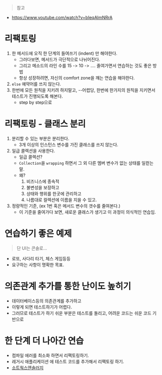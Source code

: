 > 참고
- https://www.youtube.com/watch?v=bIeqAlmNRrA

# 리팩토링
1. 한 메서드에 오직 한 단계의 들여쓰기 (indent) 만 해야한다.
    - 그러다보면, 메서드가 극단적으로 나뉘어진다.
    - 그리고 메소드의 라인 수를 15 -> 10 -> .... 줄여가면서 연습하는 것도 좋은 방법
    - 항상 성장하려면, 자신의 comfort zone을 꺠는 연습을 해야한다.
2. `else` 예약어를 쓰지 않는다.
3. 한번에 모든 원칙을 지키려 하지말고, --어렵당, 한번에 한가지의 원칙을 지키면서 테스트가 진행되도록 해본다.
    - step by step으로

# 리팩토링 - 클래스 분리
1. 분리할 수 있는 부분은 분리한다.
    - 3개 이상의 인스턴스 변수를 가진 클래스를 쓰지 않는다.
2. 일급 콜렉션을 사용한다.
    - 일급 콜렉션?
    - `Collection`을 `wrapping` 하면서 그 외 다른 멤버 변수가 없는 상태를 일컫는 말.
    - 왜?
        1. 비즈니스에 종속적
        2. 불변성을 보장하고
        3. 상태와 행위를 한곳에 관리하고
        4. 나름대로 컬렉션에 이름을 지을 수 있고.
3. 정량적인 기준, (ex 1번 혹은 메서드 변수의 갯수를 줄여본다.)
    - 이 기준을 줄여가다 보면, 새로운 클래스가 생기고 이 과정이 의식적인 연습임.
    
# 연습하기 좋은 예제
> 단 UI는 콘솔로... 

- 로또, 사다리 타기, 체스 게임등등
- 요구하는 사항이 명확한 목표.

# 의존관계 추가를 통한 난이도 높히기

- 데이터베이스등의 의존관계를 추가하고
- 이렇게 되면 테스트하기가 어렵다.
- 그러므로 테스트가 하기 쉬운 부분은 테스트를 돌리고, 어려운 코드는 쉬운 코드 기반으로

# 한 단계 더 나아간 연습

- 컴파일 에러를 최소화 하면서 리팩토링하기.
- 레거시 애플리케이션 에 테스트 코드를 추가해서 리팩토링 하기.
- [소트웍스앤솔러지](https://www.coupang.com/vp/products/69352413?src=1139000&spec=10799999&addtag=400&ctag=69352413&lptag=AF6470699&itime=20200210152606&wPcid=15813159666768550136443&wRef=jojoldu.tistory.com&wTime=20200210152606&redirect=landing&itemId=232194802&gfrom=shorturl&pageType=PRODUCT&pageValue=69352413&landingImagePath=landing_images%2Fimg_landing_bg_20181010.jpg&isAddedCart=)
